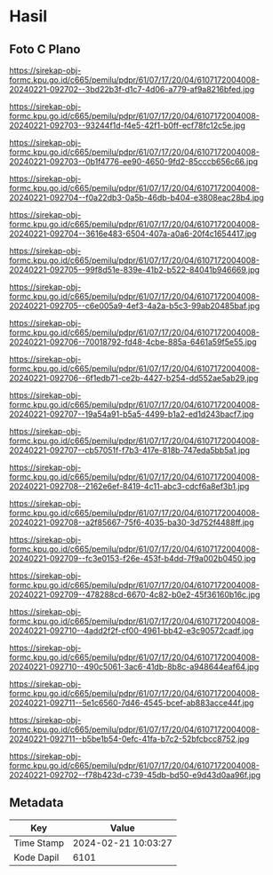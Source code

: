 # Hasil

## Foto C Plano

https://sirekap-obj-formc.kpu.go.id/c665/pemilu/pdpr/61/07/17/20/04/6107172004008-20240221-092702--3bd22b3f-d1c7-4d06-a779-af9a8216bfed.jpg

https://sirekap-obj-formc.kpu.go.id/c665/pemilu/pdpr/61/07/17/20/04/6107172004008-20240221-092703--93244f1d-f4e5-42f1-b0ff-ecf78fc12c5e.jpg

https://sirekap-obj-formc.kpu.go.id/c665/pemilu/pdpr/61/07/17/20/04/6107172004008-20240221-092703--0b1f4776-ee90-4650-9fd2-85cccb656c66.jpg

https://sirekap-obj-formc.kpu.go.id/c665/pemilu/pdpr/61/07/17/20/04/6107172004008-20240221-092704--f0a22db3-0a5b-46db-b404-e3808eac28b4.jpg

https://sirekap-obj-formc.kpu.go.id/c665/pemilu/pdpr/61/07/17/20/04/6107172004008-20240221-092704--3616e483-6504-407a-a0a6-20f4c1654417.jpg

https://sirekap-obj-formc.kpu.go.id/c665/pemilu/pdpr/61/07/17/20/04/6107172004008-20240221-092705--99f8d51e-839e-41b2-b522-84041b946669.jpg

https://sirekap-obj-formc.kpu.go.id/c665/pemilu/pdpr/61/07/17/20/04/6107172004008-20240221-092705--c6e005a9-4ef3-4a2a-b5c3-99ab20485baf.jpg

https://sirekap-obj-formc.kpu.go.id/c665/pemilu/pdpr/61/07/17/20/04/6107172004008-20240221-092706--70018792-fd48-4cbe-885a-6461a59f5e55.jpg

https://sirekap-obj-formc.kpu.go.id/c665/pemilu/pdpr/61/07/17/20/04/6107172004008-20240221-092706--6f1edb71-ce2b-4427-b254-dd552ae5ab29.jpg

https://sirekap-obj-formc.kpu.go.id/c665/pemilu/pdpr/61/07/17/20/04/6107172004008-20240221-092707--19a54a91-b5a5-4499-b1a2-ed1d243bacf7.jpg

https://sirekap-obj-formc.kpu.go.id/c665/pemilu/pdpr/61/07/17/20/04/6107172004008-20240221-092707--cb57051f-f7b3-417e-818b-747eda5bb5a1.jpg

https://sirekap-obj-formc.kpu.go.id/c665/pemilu/pdpr/61/07/17/20/04/6107172004008-20240221-092708--2162e6ef-8419-4c11-abc3-cdcf6a8ef3b1.jpg

https://sirekap-obj-formc.kpu.go.id/c665/pemilu/pdpr/61/07/17/20/04/6107172004008-20240221-092708--a2f85667-75f6-4035-ba30-3d752f4488ff.jpg

https://sirekap-obj-formc.kpu.go.id/c665/pemilu/pdpr/61/07/17/20/04/6107172004008-20240221-092709--fc3e0153-f26e-453f-b4dd-7f9a002b0450.jpg

https://sirekap-obj-formc.kpu.go.id/c665/pemilu/pdpr/61/07/17/20/04/6107172004008-20240221-092709--478288cd-6670-4c82-b0e2-45f36160b16c.jpg

https://sirekap-obj-formc.kpu.go.id/c665/pemilu/pdpr/61/07/17/20/04/6107172004008-20240221-092710--4add2f2f-cf00-4961-bb42-e3c90572cadf.jpg

https://sirekap-obj-formc.kpu.go.id/c665/pemilu/pdpr/61/07/17/20/04/6107172004008-20240221-092710--490c5061-3ac6-41db-8b8c-a948644eaf64.jpg

https://sirekap-obj-formc.kpu.go.id/c665/pemilu/pdpr/61/07/17/20/04/6107172004008-20240221-092711--5e1c6560-7d46-4545-bcef-ab883acce44f.jpg

https://sirekap-obj-formc.kpu.go.id/c665/pemilu/pdpr/61/07/17/20/04/6107172004008-20240221-092711--b5be1b54-0efc-41fa-b7c2-52bfcbcc8752.jpg

https://sirekap-obj-formc.kpu.go.id/c665/pemilu/pdpr/61/07/17/20/04/6107172004008-20240221-092702--f78b423d-c739-45db-bd50-e9d43d0aa96f.jpg


## Metadata

| Key        | Value               |
| ---------- | ------------------- |
| Time Stamp | 2024-02-21 10:03:27 |
| Kode Dapil | 6101                |



